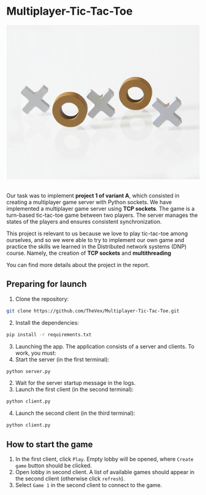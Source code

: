 # Multiplayer-Tic-Tac-Toe
<div align = center><img src="banner.jpg"><br><br></div>
  
Our task was to implement **project 1 of variant A**, which consisted in creating a multiplayer game server with Python sockets. We have implemented a multiplayer game server using **TCP sockets**. The game is a turn-based tic-tac-toe game between two players. The server manages the states of the players and ensures consistent synchronization. 

This project is relevant to us because we love to play tic-tac-toe among ourselves, and so we were able to try to implement our own game and practice the skills we learned in the Distributed network systems (DNP) course. Namely, the creation of **TCP sockets** and **multithreading**

You can find more details about the project in the report.

## Preparing for launch

1. Clone the repository:
```bash
git clone https://github.com/TheVex/Multiplayer-Tic-Tac-Toe.git
```

2. Install the dependencies:
```bash
pip install -r requirements.txt
```

3. Launching the app.
The application consists of a server and clients. To work, you must:
1. Start the server (in the first terminal):
```bash
python server.py
```
2. Wait for the server startup message in the logs.
3. Launch the first client (in the second terminal):
```bash
python client.py
```
4. Launch the second client (in the third terminal):
```bash
python client.py
```
## How to start the game
1. In the first client, click `Play`. Empty lobby will be opened, where `Create game` button should be clicked.
2. Open lobby in second client. A list of available games should appear in the second client (otherwise click `refresh`).
3. Select `Game 1` in the second client to connect to the game.
